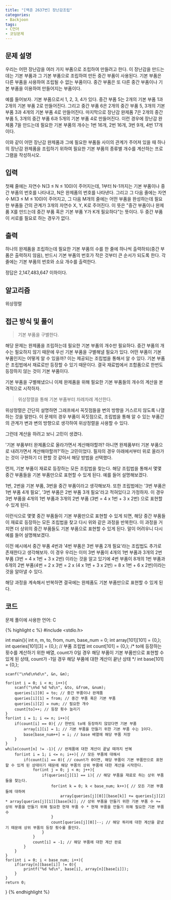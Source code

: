 ```yaml
---
title: "[백준 2637번] 장난감조립"
categories:
- Backjoon
tags:
- C언어
- 코딩문제
---
```


## 문제 설명

우리는 어떤 장난감을 여러 가지 부품으로 조립하여 만들려고 한다. 이 장난감을 만드는데는 기본 부품과 그 기본 부품으로 조립하여 만든 중간 부품이 사용된다. 기본 부품은 다른 부품을 사용하여 조립될 수 없는 부품이다. 중간 부품은 또 다른 중간 부품이나 기본 부품을 이용하여 만들어지는 부품이다.

예를 들어보자. 기본 부품으로서 1, 2, 3, 4가 있다. 중간 부품 5는 2개의 기본 부품 1과 2개의 기본 부품 2로 만들어진다. 그리고 중간 부품 6은 2개의 중간 부품 5, 3개의 기본 부품 3과 4개의 기본 부품 4로 만들어진다. 마지막으로 장난감 완제품 7은 2개의 중간 부품 5, 3개의 중간 부품 6과 5개의 기본 부품 4로 만들어진다. 이런 경우에 장난감 완제품 7을 만드는데 필요한 기본 부품의 개수는 1번 16개, 2번 16개, 3번 9개, 4번 17개이다.

이와 같이 어떤 장난감 완제품과 그에 필요한 부품들 사이의 관계가 주어져 있을 때 하나의 장난감 완제품을 조립하기 위하여 필요한 기본 부품의 종류별 개수를 계산하는 프로그램을 작성하시오.

## 입력

첫째 줄에는 자연수 N(3 ≤ N ≤ 100)이 주어지는데, 1부터 N-1까지는 기본 부품이나 중간 부품의 번호를 나타내고, N은 완제품의 번호를 나타낸다. 그리고 그 다음 줄에는 자연수 M(3 ≤ M ≤ 100)이 주어지고, 그 다음 M개의 줄에는 어떤 부품을 완성하는데 필요한 부품들 간의 관계가 3개의 자연수 X, Y, K로 주어진다. 이 뜻은 "중간 부품이나 완제품 X를 만드는데 중간 부품 혹은 기본 부품 Y가 K개 필요하다"는 뜻이다. 두 중간 부품이 서로를 필요로 하는 경우가 없다.

## 출력

하나의 완제품을 조립하는데 필요한 기본 부품의 수를 한 줄에 하나씩 출력하되(중간 부품은 출력하지 않음), 반드시 기본 부품의 번호가 작은 것부터 큰 순서가 되도록 한다. 각 줄에는 기본 부품의 번호와 소요 개수를 출력한다.

정답은 2,147,483,647 이하이다.

## 알고리즘

위상정렬

## 접근 방식 및 풀이

> 기본 부품을 구별한다.

해당 문제는 완제품을 조립하는데 필요한 기본 부품의 개수만 필요하다. 중간 부품의 개수는 필요하지 않기 때문에 우선 기본 부품을 구별해낼 필요가 있다.
어떤 부품이 기본 부품인지는 어떻게 알 수 있을까? 이는 제공되는 조립법을 통해서 알 수 있다. 기본 부품은 조립법에서 재료로만 등장할 수 있기 때문이다. 결국 재료법에서 조합품으로 한번도 등장하지 않는 것이 기본 부품이다.

기본 부품을 구별해냈으니 이제 완제품을 위해 필요한 기본 부품들의 개수의 계산을 본격적으로 시작하자.

> 위상정렬을 통해 기본 부품부터 차례차례 계산한다.

위상정렬은 간단히 설명하면 그래프에서 꼭짓점들을 변의 방향을 거스르지 않도록 나열하는 것을 말한다. 이 문제의 경우 부품이 꼭짓점으로, 조립법을 통해 알 수 있는 부품간의 관계가 변과 변의 방향으로 생각하여 위상정렬을 사용할 수 있다.

그런데 계산을 하려고 보니 고민이 생겼다.

'기본 부품부터 완제품으로 올라가면서 계산해야할까? 아니면 완제품부터 기본 부품으로 내려가면서 계산해야할까?'하는 고민이었다. 필자의 경우 아래에서부터 위로 올라가는 것이 구현하기 더 편할 것 같아서 해당 방법을 선택했다.

먼저, 기본 부품이 재료로 등장하는 모든 조립법을 찾는다. 해당 조립법을 통해서 몇몇 중간 부품들을 기본 부품만으로 표현할 수 있게 된다. 예를 들어 설명해보겠다.

1번, 2번을 기본 부품, 3번을 중간 부품이라고 생각해보자.
또한 조립법에는 '3번 부품은 1번 부품 4개 필요', '3번 부품은 2번 부품 3개 필요'라고 적혀있다고 가정하자.
이 경우 3번 부품을 4개의 1번 부품과 3개의 2번 부품 (3번 = 4 x 1번 + 3 x 2번) 으로 표현할 수 있게 된다.

이런식으로 몇몇 중간 부품들이 기본 부품만으로 표현할 수 있게 되면, 해당 중간 부품들이 재료로 등장하는 모든 조립법을 찾고 다시 위와 같은 과정을 반복한다. 이 과정을 거치면 더 상위의 중간 부품들도 기본 부품으로 표현할 수 있게 된다.  말이 어려우니 다시 예를 들어 설명해보겠다.

이전 예시에서 중간 부품 4번과 '4번 부품은 3번 부품 2개 필요'라는 조립법도 추가로 존재한다고 생각해보자.
이 경우 우리는 이미 3번 부품이 4개의 1번 부품과 3개의 2번 부품 (3번 = 4 x 1번 + 3 x 2번) 이라는 것을 알고 있기에 4번 부품이 8개의 1번 부품과 6개의 2번 부품(4번 = 2 x 3번 = 2 x (4 x 1번 + 3 x 2번) = 8 x 1번 + 6 x 2번)이라는 것을 알아낼 수 있다.

해당 과정을 계속해서 반복하면 결국에는 완제품도 기본 부품만으로 표현할 수 있게 된다.

## 코드
문제 풀이에 사용한 언어: C

{% highlight c %}
#include <stdio.h>

int
main(){
    int n, m, to, from, num, base_num = 0;
    int array[101][101] = {0,};
    int queries[101][3] = {0,}; // 부품 조립법
    int count[101] = {0,};
    /* to에 등장하는 횟수를 계산하기 위한 배열,
     count가 0일 경우 해당 부품이 기본 부품만으로 표현할 수 있게 된 상태,
     count가 -1일 경우 해당 부품에 대한 계산이 끝난 상태 */
    int base[101] = {0,};
    
    scanf("\n%d\n%d\n", &n, &m);
    
    for(int i = 0; i < m; i++){
        scanf("\n%d %d %d\n", &to, &from, &num);
        queries[i][0] = to; // 중간 부품이나 완제품
        queries[i][1] = from; // 중간 부품 혹은 기본 부품
        queries[i][2] = num; // 필요한 개수
        count[to]++; // 등장 횟수 늘리기
    }
    for(int i = 1; i <= n; i++){
        if(count[i] == 0){ // 한번도 to에 등장하지 않았다면 기본 부품
            array[i][i] = 1; // 기본 부품을 만들기 위한 기본 부품 수는 1이다.
            base[base_num++] = i; // base 배열에 해당 부품 저장
        }
    }
    while(count[n] != -1){ // 완제품에 대한 계산이 끝날 때까지 반복
        for(int i = 1; i <= n; i++){ // 모든 부품에 대해서
            if(count[i] == 0){ // count가 0이면, 해당 부품이 기본 부품만으로 표현할 수 있게 된 상태이기 때문에 해당 부품의 상위 부품에 대한 계산을 시작한다.
                for(int j = 0; j < m; j++){
                    if(queries[j][1] == i){ // 해당 부품을 재료로 하는 상위 부품들을 찾는다.
                        for(int k = 0; k < base_num; k++){ // 모든 기본 부품들에 대하여
                            array[queries[j][0]][base[k]] += queries[j][2] * array[queries[j][1]][base[k]]; // 상위 부품을 만들기 위한 기본 부품 수 += 상위 부품을 만들기 위해 필요한 현재 부품 수 * 현재 부품을 만들기 위해 필요한 기본 부품 수
                        }
                        count[queries[j][0]]--; // 해당 쿼리에 대한 계산을 끝냈기 때문에 상위 부품의 등장 횟수를 줄인다.
                    }
                }
                count[i] = -1; // 해당 부품에 대한 계산 완료
            }
        }
    }
    for(int i = 0; i < base_num; i++){
        if(array[n][base[i]] != 0){
            printf("%d %d\n", base[i], array[n][base[i]]);
        }
    }
    return 0;
}
{% endhighlight %}
